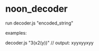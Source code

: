 # noon_decoder

run decoder.js "encoded_string"

examples:

decoder.js "3(x2(y))"
// output: xyyxyyxyy
